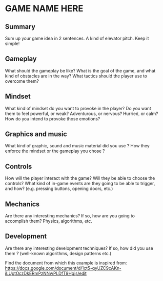 GAME NAME HERE
===

Summary
---
Sum up your game idea in 2 sentences. A kind of elevator pitch. Keep it simple!

Gameplay
---
What should the gameplay be like? What is the goal of the game, and what kind of obstacles are in the way? What tactics should the player use to overcome them?

Mindset
---
What kind of mindset do you want to provoke in the player? Do you want them to feel powerful, or weak? Adventurous, or nervous? Hurried, or calm? How do you intend to provoke those emotions?

Graphics and music
---
What kind of graphic, sound and music material did you use ? How they enforce the mindset or the gameplay you chose ?

Controls
---
How will the player interact with the game? Will they be able to choose the controls? What kind of in-game events are they going to be able to trigger, and how? (e.g. pressing buttons, opening doors, etc.)

Mechanics
---
Are there any interesting mechanics? If so, how are you going to accomplish them? Physics, algorithms, etc.

Development
---
Are there any interesting development techniques? If so, how did you use them ? (well-known algorithms, design patterns etc.)



Find the document from which this example is inspired from: https://docs.google.com/document/d/1ct5-qyUZC9cAKn-iLUgtOczDkERmPzNNwPLDfT9Hgjs/edit